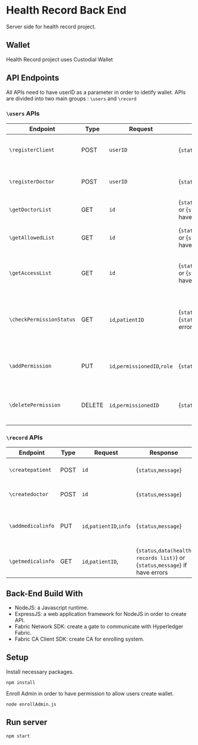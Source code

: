 # Health Record Back End

Server side for health record project.

## Wallet

Health Record project uses Custodial Wallet

## API Endpoints

All APIs need to have userID as a parameter in order to idetify wallet.
APIs are divided into two main groups : `\users` and `\record`

### `\users` APIs

| Endpoint                 | Type   | Request   | Response                                                             | Functionality                                                  |
| ------------------------ | ------ | -------------| -------------------------------------------------------------------- | -------------------------------------------------------------- |
| `\registerClient`        | POST   | `userID`     | {`status`,`message`}                                                 | register user with patient role into wallet                    |
| `\registerDoctor`        | POST   | `userID`     | {`status`,`message`}                                                 | register user with doctor role into wallet                     |
| `\getDoctorList`         | GET    | `id`         | {`status`,`data(doctorList)`} or {`status`,`message`} if have errors | get all doctors                                                |
| `\getAllowedList`        | GET    | `id`    | {`status`,`data(doctorList)`} or {`status`,`message`} if have errors | get list of patients that allow to access                      |
| `\getAccessList`         | GET    | `id`    |{`status`,`data(doctorList)`} or {`status`,`message`} if have errors | get list of patients and doctors that can access record        |
| `\checkPermissionStatus` | GET    | `id`,`patientID` | {`status`,`isAccessed`} or {`status`,`message`} if have errors       | check whether having permission to access the patientID or not |
| `\addPermission`         | PUT    | `id`,`permissionedID`,`role` | {`status`,`message`}                                                 | add user with permissionID into accessList                     |
| `\deletePermission`      | DELETE | `id`,`permissionedID` | {`status`,`message`}                                                 | delete user with permissionID from accessList                  |

### `\record` APIs

| Endpoint          | Type | Request                 | Response                                                                      | Functionality                                         |
| ----------------- | ---- | ----------------------- | ----------------------------------------------------------------------------- | ----------------------------------------------------- |
| `\createpatient`  | POST | `id`                    | {`status`,`message`}                                                          | create a new patient record                           |
| `\createdoctor`   | POST | `id`                    | {`status`,`message`}                                                          | create a new doctor record                            |
| `\addmedicalinfo` | PUT  | `id`,`patientID`,`info` | {`status`,`message`}                                                          | add medical info into patient record (API for doctor) |
| `\getmedicalinfo` | GET  | `id`,`patientID`,       | {`status`,`data(health records list)`} or {`status`,`message`} if have errors | get medical information of patientID or Id            |

## Back-End Build With

- NodeJS: a Javascript runtime.
- ExpressJS: a web application framework for NodeJS in order to create API.
- Fabric Network SDK: create a gate to communicate with Hyperledger Fabric.
- Fabric CA Client SDK: create CA for enrolling system.

## Setup

Install necessary packages.

```
npm install
```

Enroll Admin in order to have permission to allow users create wallet.

```
node enrollAdmin.js
```

## Run server

```
npm start
```
